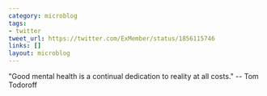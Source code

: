 ```yaml
---
category: microblog
tags:
- twitter
tweet_url: https://twitter.com/ExMember/status/1856115746
links: []
layout: microblog
---
```

"Good mental health is a continual dedication to reality at all costs." -- Tom Todoroff

